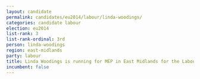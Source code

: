 ```yaml
---
layout: candidate
permalink: candidates/eu2014/labour/linda-woodings/
categories: candidate labour
election: eu2014
list-rank: 3
list-rank-ordinal: 3rd
person: linda-woodings
region: east-midlands
party: labour
title: Linda Woodings is running for MEP in East Midlands for the Labour Party
incumbent: false
---
```

